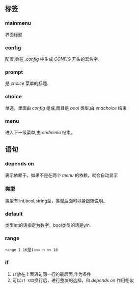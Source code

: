## 标签
### mainmenu
界面标题

### config
配置,会在 _.config_ 中生成 _CONFIG_ 开头的宏名字.

### prompt
是 *choice* 菜单的标题.

### choice
单选，里面由 *config* 组成,而且是 _bool_ 类型,由 _endchoice_ 结束

### menu
进入下一级菜单,由 *endmenu* 结束。



## 语句
### depends on
表示依赖于。如果不是在两个 *menu* 的依赖，就会自动显示

### 类型
类型有 int,bool,string型，类型后面可以紧跟随说明。

### default
类型int的话指定为数字，bool类型的话是y/n.

### range
`range 1 16`是`1<<= n << 16`

### if
1. `if`放在上面语句同一行的最后面,作为条件
2. 可以`if XXX`换行后，进行整块的选择，和 *depends on* 作用相似
